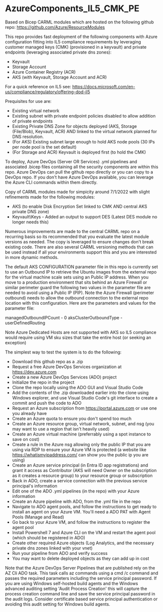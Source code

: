 # AzureComponents_IL5_CMK_PE

Based on Bicep CARML modules which are hosted on the following github repo: https://github.com/Azure/ResourceModules

This repo provides fast deployment of the following components with Azure configuration fitting into IL5 compliance requirements by leveraging customer managed keys (CMK) (provisioned in a keyvault) and private endpoints (leveraging associated private dns zones):

- Keyvault
- Storage Account
- Azure Container Registry (ACR)
- AKS (with Keyvault, Storage Account and ACR)

For a quick reference on IL5 see: https://docs.microsoft.com/en-us/compliance/regulatory/offering-dod-il5

Prequisites for use are:
- Existing virtual network
- Existing subnet with private endpoint policies disabled to allow addition of private endpoints
- Existing Private DNS Zone for objects deployed (AKS, Storage (File/Blob), Keyvault, ACR) AND linked to the virtual network planned for DNS resolution.
- (For AKS) Existing subnet large enough to hold AKS node pools (30 IPs per node pool is the set default)
- (For Storage and ACR) Keyvault is deployed first (to hold the CMK)

To deploy, Azure DevOps (Server OR Services) .yml pipelines and associated .bicep files containing all the security components are within this repo. Azure DevOps can pull the github repo directly or you can copy to a DevOps repo. If you don't have Azure DevOps available, you can leverage the Azure CLI commands within them directly. 

Copy of CARML modules made for simpicity around 7/1/2022 with slight refinements made for the following modules:

- AKS (to enable Disk Encryption Set linked to CMK AND central AKS private DNS zone)
- Keyvault\Keys - Added an output to support DES (Latest DES module no longer needs this)

Numerous improvements are made to the central CARML repo on a recurring basis so its recommended that you evaluate the latest module versions as needed. The copy is leveraged to ensure changes don't break existing code. There are also several CARML versioning methods that can be used instead if all your environments support this and you are interested in more dynamic methods.

The default AKS CONFIGURATION parameter file in this repo is currently set to use an Outbound IP to retrieve the Ubuntu images from the external repo for the virtual machine scale sets using an Public IP address. When you move to a production environment that sits behind an Azure Firewall or similar perimeter guard the following two values in the parameter file are needed to avoid using a Public IP (PIP). Note the Azure Firewall (perimeter outbound) needs to allow the outbound connection to the external repo location with this configuration. Here are the parameters and values for the parameter file:

managedOutboundIPCount - 0
aksClusterOutboundType - userDefinedRouting

Note Azure Dedicated Hosts are not supported with AKS so IL5 compliance would require using VM sku sizes that take the entire host (or seeking an exception)

The simplest way to test the system is to do the following:

- Download this github repo as a .zip
- Request a free Azure DevOps Services organization at https://dev.azure.com
- Create a new Azure DevOps Services (ADO) project
- Initialize the repo in the project
- Clone the repo locally using the ADO GUI and Visual Studio Code
- Add the contents of the .zip downloaded earlier into the clone using Windows explorer, and use Visual Studio Code's git interface to create a commit and push the code to ADO
- Request an Azure subscription from https://portal.azure.com or use one you already have
- Create an Azure quota to ensure you don't spend too much
- Create an Azure resource group, virtual network, subnet, and nsg (you may want to use a region that isn't heavily used)
- Create an Azure virtual machine (preferrably using a spot instance to save on cost)
- Create a rule in the Azure nsg allowing only the public IP that you are using via RDP to ensure your Azure VM is protected (a website like https://whatismyipaddress.com/ can show you the public ip you are using)
- Create an Azure service principal (in Entra ID app registrations) and grant it access as Contributor (AKS will need Owner on the subscription as it creates a resource group) to your resource group or subscription
- Back in ADO, create a service connection with the previous service principal's information
- Edit one of the ADO .yml pipelines (in the repo) with your Azure information
- Create an Azure pipeline with ADO, from the .yml file in the repo
- Navigate to ADO agent pools, and follow the instructions to get ready to install an agent on your Azure VM. You'll need a ADO PAT with Agent Pools (Manage and Read)
- Go back to your Azure VM, and follow the instructions to register the agent pool
- Install Powershell 7 and Azure CLI on the VM and restart the agent pool (which should be registered in ADO)
- Create other required Azure objects (Log Analytics, and the necessary private dns zones linked with your vnet)
- Run your pipeline from ADO and verify success
- You may want to delete deployed objects as they can add up in cost

Note that the Azure DevOps Server Pipelines that are published rely on the AZ Cli ADO task. This task calls az commands using a cmd /c command and passes the required parameters including the service principal password. If you are using Windows self-hosted build agents and the Windows advanced auditing setting 'Audit Process Creation' this will capture the process creation command line and save the service principal password in the audit logs. Consider certificate based service principal authentication or avoiding this audit setting for Windows build agents. 

